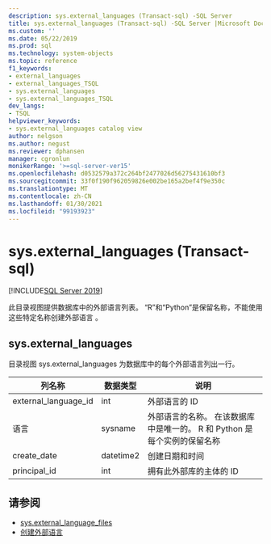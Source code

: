 ```yaml
---
description: sys.external_languages (Transact-sql) -SQL Server
title: sys.external_languages (Transact-sql) -SQL Server |Microsoft Docs
ms.custom: ''
ms.date: 05/22/2019
ms.prod: sql
ms.technology: system-objects
ms.topic: reference
f1_keywords:
- external_languages
- external_languages_TSQL
- sys.external_languages
- sys.external_languages_TSQL
dev_langs:
- TSQL
helpviewer_keywords:
- sys.external_languages catalog view
author: nelgson
ms.author: negust
ms.reviewer: dphansen
manager: cgronlun
monikerRange: '>=sql-server-ver15'
ms.openlocfilehash: d0532579a372c264bf2477026d56275431610bf3
ms.sourcegitcommit: 33f0f190f962059826e002be165a2bef4f9e350c
ms.translationtype: MT
ms.contentlocale: zh-CN
ms.lasthandoff: 01/30/2021
ms.locfileid: "99193923"
---
```

# <a name="sysexternal_languages-transact-sql"></a>sys.external_languages (Transact-sql) 
[!INCLUDE[SQL Server 2019](../../includes/applies-to-version/sqlserver2019.md)]

此目录视图提供数据库中的外部语言列表。 “R”和“Python”是保留名称，不能使用这些特定名称创建外部语言   。

## <a name="sysexternal_languages"></a>sys.external_languages

目录视图 sys.external_languages 为数据库中的每个外部语言列出一行。

|列名称 |数据类型 | 说明|
|------|------|------|
|external_language_id |int | 外部语言的 ID|
|语言 |sysname |外部语言的名称。 在该数据库中是唯一的。 R 和 Python 是每个实例的保留名称|
|create_date |datetime2 |创建日期和时间|
|principal_id |int |拥有此外部库的主体的 ID|

## <a name="see-also"></a>请参阅  

+ [sys.external_language_files](sys-external-language-files-transact-sql.md)  
+ [创建外部语言](../../t-sql/statements/create-external-language-transact-sql.md) 
